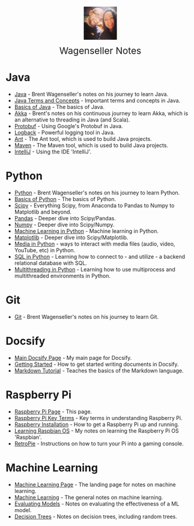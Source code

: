 <img
    src="./images/BrentAndMandi.jpg"
    width="88"
    style="display: block; width: 88px; margin: auto; margin-bottom: 1em"
/><span style="display: block; text-align: center; font-size: 1.75em;"> Wagenseller Notes </span>

# Java
- [Java](/learn_to_code/java/) - Brent Wagenseller's notes on his journey to learn Java.
- [Java Terms and Concepts](/learn_to_code/java/java_terms_and_concepts) - Important terms and concepts in Java.
- [Basics of Java](/learn_to_code/java/java_basics) - The basics of Java.
- [Akka](/learn_to_code/java/akka/) - Brent's notes on his continuous journey to learn Akka, which is an alternative to threading in Java (and Scala).
- [Protobuf](/learn_to_code/java/protobuf) - Using Google's Protobuf in Java.
- [Logback](/learn_to_code/java/logback) - Powerful logging tool in Java.
- [Ant](/learn_to_code/java/ant) - The Ant tool, which is used to build Java projects.
- [Maven](/learn_to_code/java/maven) - The Maven tool, which is used to build Java projects.
- [IntelliJ](/learn_to_code/java/intellij) - Using the IDE 'IntelliJ'.


# Python
- [Python](/learn_to_code/python/) - Brent Wagenseller's notes on his journey to learn Python.
- [Basics of Python](/learn_to_code/python/python_basic) - The basics of Python.
- [Scipy](/learn_to_code/python/scipy/) - Everything Scipy, from Anaconda to Pandas to Numpy to Matplotlib and beyond.
- [Pandas](/learn_to_code/python/scipy/pandas) - Deeper dive into Scipy/Pandas.
- [Numpy](/learn_to_code/python/scipy/numpy) - Deeper dive into Scipy/Numpy.
- [Machine Learning in Python](/learn_to_code/python/scipy/machine_learning_in_python) - Machine learning in Python.
- [Matplotlib](/learn_to_code/python/scipy/matplotlib) - Deeper dive into Scipy/Matplotlib.
- [Media in Python](/learn_to_code/python/python_media) - ways to interact with media files (audio, video, YouTube, etc) in Python.
- [SQL in Python](/learn_to_code/python/python_sql) - Learning how to connect to - and utilize - a backend relational database with SQL.
- [Multithreading in Python](/learn_to_code/python/python_multithreading) - Learning how to use multiprocess and multithreaded environments in Python.

# Git
- [Git](/learn_to_code/git/) - Brent Wagenseller's notes on his journey to learn Git.

# Docsify
- [Main Docsify Page](/learn_to_code/docsify/) - My main page for Docsify.
- [Getting Started](/learn_to_code/docsify/gettingstarted) - How to get started writing documents in Docsify.
- [Markdown Tutorial](/learn_to_code/docsify/markdowntutorial) - Teaches the basics of the Markdown language.

# Raspberry Pi
- [Raspberry Pi Page](/learn_to_code/raspberry_pi/) - This page.
- [Raspberry Pi Key Terms](/learn_to_code/raspberry_pi/raspberry_pi_key_terms) - Key terms in understanding Raspberry Pi.
- [Raspberry Installation](/learn_to_code/raspberry_pi/raspberry_pi_install) - How to get a Raspberry Pi up and running. 
- [Learning Raspbian OS](/learn_to_code/raspberry_pi/raspbian) - My notes on learning the Raspberry Pi OS 'Raspbian'. 
- [RetroPie](/learn_to_code/raspberry_pi/retropie) - Instructions on how to turn your Pi into a gaming console.

# Machine Learning
- [Machine Learning Page](/learn_to_code/machine_learning/) - The landing page for notes on machine learning.
- [Machine Learning](/learn_to_code/machine_learning/machine_learning) - The general notes on machine learning.
- [Evaluating Models](/learn_to_code/machine_learning/evaluating_models) - Notes on evaluating the effectiveness of a ML model.
- [Decision Trees](/learn_to_code/machine_learning/decision_trees) - Notes on decision trees, including random trees.